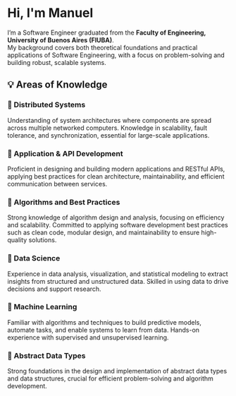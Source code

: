 # Hi, I'm Manuel  

I’m a Software Engineer graduated from the **Faculty of Engineering, University of Buenos Aires (FIUBA)**.  
My background covers both theoretical foundations and practical applications of Software Engineering, with a focus on problem-solving and building robust, scalable systems.  

## 💡 Areas of Knowledge  

### 🔹 Distributed Systems  
Understanding of system architectures where components are spread across multiple networked computers. Knowledge in scalability, fault tolerance, and synchronization, essential for large-scale applications.  

### 🔹 Application & API Development  
Proficient in designing and building modern applications and RESTful APIs, applying best practices for clean architecture, maintainability, and efficient communication between services.

### 🔹 Algorithms and Best Practices  
Strong knowledge of algorithm design and analysis, focusing on efficiency and scalability. Committed to applying software development best practices such as clean code, modular design, and maintainability to ensure high-quality solutions.

### 🔹 Data Science  
Experience in data analysis, visualization, and statistical modeling to extract insights from structured and unstructured data. Skilled in using data to drive decisions and support research.  

### 🔹 Machine Learning  
Familiar with algorithms and techniques to build predictive models, automate tasks, and enable systems to learn from data. Hands-on experience with supervised and unsupervised learning.  

### 🔹 Abstract Data Types  
Strong foundations in the design and implementation of abstract data types and data structures, crucial for efficient problem-solving and algorithm development.  
